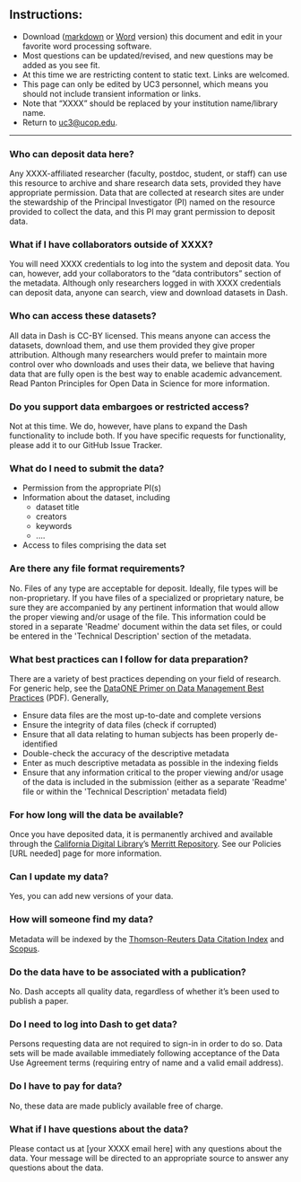 ## Instructions:
* Download ([markdown](https://github.com/CDLUC3/dashdocs/blob/master/FAQ.md) or [Word](https://github.com/CDLUC3/dashdocs/blob/master/FAQ.docx?raw=true) version) this document and edit in your favorite word processing software. 
* Most questions can be updated/revised, and new questions may be added as you see fit. 
* At this time we are restricting content to static text. Links are welcomed.
* This page can only be edited by UC3 personnel, which means you should not include transient information or links.
* Note that “XXXX” should be replaced by your institution name/library name.
* Return to [uc3@ucop.edu](mailto:uc3@ucop.edu). 

***

### Who can deposit data here?

Any XXXX-affiliated researcher (faculty, postdoc, student, or staff) can use this resource to archive and share research data sets, provided they have appropriate permission. Data that are collected at research sites are under the stewardship of the Principal Investigator (PI) named on the resource provided to collect the data, and this PI may grant permission to deposit data.

### What if I have collaborators outside of XXXX?

You will need XXXX credentials to log into the system and deposit data. You can, however, add your collaborators to the “data contributors” section of the metadata. Although only researchers logged in with XXXX credentials can deposit data, anyone can search, view and download datasets in Dash.

### Who can access these datasets?

All data in Dash is CC-BY licensed. This means anyone can access the datasets, download them, and use them provided they give proper attribution. Although many researchers would prefer to maintain more control over who downloads and uses their data, we believe that having data that are fully open is the best way to enable academic advancement. Read Panton Principles for Open Data in Science for more information.


### Do you support data embargoes or restricted access?

Not at this time. We do, however, have plans to expand the Dash functionality to include both. If you have specific requests for functionality, please add it to our GitHub Issue Tracker. 

### What do I need to submit the data?
* Permission from the appropriate PI(s)
* Information about the dataset, including
  * dataset title
  * creators
  * keywords
  * ....
* Access to files comprising the data set

### Are there any file format requirements?

No. Files of any type are acceptable for deposit. Ideally, file types will be non-proprietary. If you have files of a specialized or proprietary nature, be sure they are accompanied by any pertinent information that would allow the proper viewing and/or usage of the file. This information could be stored in a separate 'Readme' document within the data set files, or could be entered in the 'Technical Description' section of the metadata.

### What best practices can I follow for data preparation?

There are a variety of best practices depending on your field of research. For generic help, see the [DataONE Primer on Data Management Best Practices](http://www.dataone.org/sites/all/documents/DataONE_BP_Primer_020212.pdf) (PDF). Generally,
* Ensure data files are the most up-to-date and complete versions
* Ensure the integrity of data files (check if corrupted)
* Ensure that all data relating to human subjects has been properly de-identified
* Double-check the accuracy of the descriptive metadata
* Enter as much descriptive metadata as possible in the indexing fields
* Ensure that any information critical to the proper viewing and/or usage of the data is included in the submission (either as a separate 'Readme' file or within the 'Technical Description' metadata field)

### For how long will the data be available?

Once you have deposited data, it is permanently archived and available through the [California Digital Library](http://cdlib.org)’s [Merritt Repository](http://merritt.cdlib.org). See our Policies [URL needed] page for more information.

### Can I update my data?

Yes, you can add new versions of your data. 

### How will someone find my data?

Metadata will be indexed by the [Thomson-Reuters Data Citation Index](http://wokinfo.com/products_tools/multidisciplinary/dci/about/) and [Scopus](http://www.elsevier.com/online-tools/scopus).

### Do the data have to be associated with a publication?

No. Dash accepts all quality data, regardless of whether it’s been used to publish a paper.

### Do I need to log into Dash to get data?

Persons requesting data are not required to sign-in in order to do so. Data sets will be made available immediately following acceptance of the Data Use Agreement terms (requiring entry of name and a valid email address).

### Do I have to pay for data?

No,  these data are made publicly available free of charge.

### What if I have questions about the data?

Please contact us at [your XXXX email here] with any questions about the data. Your message will be directed to an appropriate source to answer any questions about the data.
